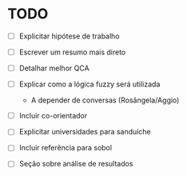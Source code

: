 # TODO

- [ ] Explicitar hipótese de trabalho
- [ ] Escrever um resumo mais direto
- [ ] Detalhar melhor QCA
- [ ] Explicar como a lógica fuzzy será utilizada

	- A depender de conversas (Rosângela/Aggio)
- [ ] Incluir co-orientador
- [ ] Explicitar universidades para sanduíche
- [ ] Incluir referência para sobol
- [ ] Seção sobre análise de resultados